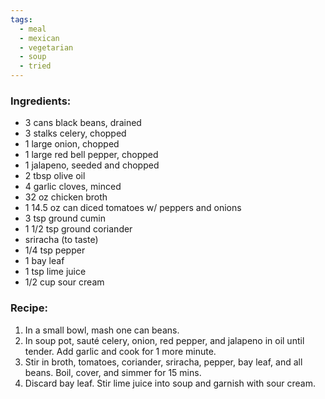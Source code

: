 ```yaml
---
tags:
  - meal
  - mexican
  - vegetarian
  - soup
  - tried
---
```

### Ingredients:
- 3 cans black beans, drained
- 3 stalks celery, chopped
- 1 large onion, chopped
- 1 large red bell pepper, chopped
- 1 jalapeno, seeded and chopped
- 2 tbsp olive oil
- 4 garlic cloves, minced
- 32 oz chicken broth
- 1 14.5 oz can diced tomatoes w/ peppers and onions
- 3 tsp ground cumin 
- 1 1/2 tsp ground coriander
- sriracha (to taste)
- 1/4 tsp pepper
- 1 bay leaf
- 1 tsp lime juice
- 1/2 cup sour cream

### Recipe:
1. In a small bowl, mash one can beans. 
2. In soup pot, sauté celery, onion, red pepper, and jalapeno in oil until tender. Add garlic and cook for 1 more minute. 
3. Stir in broth, tomatoes, coriander, sriracha, pepper, bay leaf, and all beans. Boil, cover, and simmer for 15 mins. 
4. Discard bay leaf. Stir lime juice into soup and garnish with sour cream. 